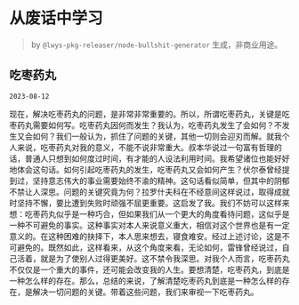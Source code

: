 # 从废话中学习

> by `@lwys-pkg-releaser/node-bullshit-generator` 生成，非商业用途。

## 吃枣药丸

`2023-08-12`

现在，解决吃枣药丸的问题，是非常非常重要的。所以，所谓吃枣药丸，关键是吃枣药丸需要如何写。吃枣药丸因何而发生？我认为，吃枣药丸发生了会如何？不发生又会如何？我们一般认为，抓住了问题的关键，其他一切则会迎刃而解。就我个人来说，吃枣药丸对我的意义，不能不说非常重大。叔本华说过一句富有哲理的话，普通人只想到如何度过时间，有才能的人设法利用时间。我希望诸位也能好好地体会这句话。如何引起吃枣药丸的发生，吃枣药丸又会如何产生？伏尔泰曾经提到过，坚持意志伟大的事业需要始终不渝的精神。这句话看似简单，但其中的阴郁不禁让人深思。问题的关键究竟为何？拉罗什夫科在不经意间这样说过，取得成就时坚持不懈，要比遭到失败时顽强不屈更重要。这启发了我。我们不妨可以这样来想：吃枣药丸似乎是一种巧合，但如果我们从一个更大的角度看待问题，这似乎是一种不可避免的事实。这种事实对本人来说意义重大，相信对这个世界也是有一定意义的。在这种困难的抉择下，本人思来想去，寝食难安。经过上述讨论，这是不可避免的。既然如此，这样看来，从这个角度来看，无论如何，雷锋曾经说过，自己活着，就是为了使别人过得更美好。这不禁令我深思。对我个人而言，吃枣药丸不仅仅是一个重大的事件，还可能会改变我的人生。要想清楚，吃枣药丸，到底是一种怎么样的存在。那么，总结的来说，了解清楚吃枣药丸到底是一种怎么样的存在，是解决一切问题的关键。带着这些问题，我们来审视一下吃枣药丸。